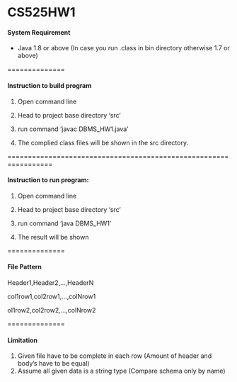# CS525HW1

#### System Requirement
- Java 1.8 or above (In case you run .class in bin directory otherwise 1.7 or above)

==============
#### Instruction to build program

1. Open command line

2. Head to project base directory ‘src’

3. run command ‘javac DBMS_HW1.java’

4. The complied class files will be shown in the src directory.

=================================================================

#### Instruction to run program:

1. Open command line

2. Head to project base directory ‘src’

3. run command ‘java DBMS_HW1’

4. The result will be shown

==============
#### File Pattern

Header1,Header2,...,HeaderN

col1row1,col2row1,...,colNrow1

ol1row2,col2row2,...,colNrow2

==============
#### Limitation
1. Given file have to be complete in each row (Amount of header and body’s have to be equal)
2. Assume all given data is a string type (Compare schema only by name)
